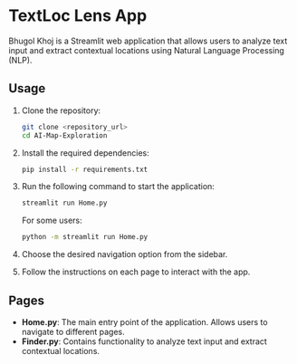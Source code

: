 # TextLoc Lens App

Bhugol Khoj is a Streamlit web application that allows users to analyze text input and extract contextual locations using Natural Language Processing (NLP).

## Usage

1. Clone the repository:

    ```bash
    git clone <repository_url>
    cd AI-Map-Exploration
    ```

2. Install the required dependencies:

    ```bash
    pip install -r requirements.txt
    ```

3. Run the following command to start the application:

    ```bash
    streamlit run Home.py
    ```

    For some users:
     ```bash
    python -m streamlit run Home.py
    ```

5. Choose the desired navigation option from the sidebar.
6. Follow the instructions on each page to interact with the app.

## Pages

- **Home.py**: The main entry point of the application. Allows users to navigate to different pages.
- **Finder.py**: Contains functionality to analyze text input and extract contextual locations.
